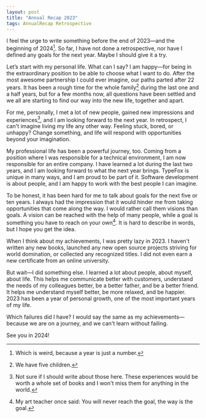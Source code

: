 ```yaml
---
layout: post
title: "Annual Recap 2023"
tags: AnnualRecap Retrospective
---
```


I feel the urge to write something before the end of 2023&mdash;and the beginning of 2024[^1]. So far, I have not done a retrospective, nor have I defined any goals for the next year. Maybe I should give it a try.

Let’s start with my personal life. What can I say? I am happy&mdash;for being in the extraordinary position to be able to choose what I want to do. After the most awesome partnership I could ever imagine, our paths parted after 22 years. It has been a rough time for the whole family[^2] during the last one and a half years, but for a few months now, all questions have been settled and we all are starting to find our way into the new life, together and apart.

For me, personally, I met a lot of new people, gained new impressions and experiences[^3], and I am looking forward to the next year. In retrospect, I can't imagine living my life any other way. Feeling stuck, bored, or unhappy? Change something, and life will respond with opportunities beyond your imagination.

My professional life has been a powerful journey, too. Coming from a position where I was responsible for a technical environment, I am now responsible for an entire company. I have learned a lot during the last two years, and I am looking forward to what the next year brings. TypeFox is unique in many ways, and I am proud to be part of it. Software development is about people, and I am happy to work with the best people I can imagine.

To be honest, it has been hard for me to talk about goals for the next five or ten years. I always had the impression that it would hinder me from taking opportunities that come along the way. I would rather call them visions than goals. A vision can be reached with the help of many people, while a goal is something you have to reach on your own[^4]. It is hard to describe in words, but I hope you get the idea.

When I think about my achievements, I was pretty lazy in 2023. I haven't written any new books, launched any new open source projects striving for world domination, or collected any recognized titles. I did not even earn a new certificate from an online university.

But wait&mdash;I did something else. I learned a lot about people, about myself, about life. This helps me communicate better with customers, understand the needs of my colleagues better, be a better father, and be a better friend. It helps me understand myself better, be more relaxed, and be happier. 2023 has been a year of personal growth, one of the most important years of my life.

Which failures did I have? I would say the same as my achievements&mdash;because we are on a journey, and we can't learn without failing.

See you in 2024!

[^1]: Which is weird, because a year is just a number.
[^2]: We have five children.
[^3]: Not sure if I should write about those here. These experiences would be worth a whole set of books and I won't miss them for anything in the world.
[^4]: My art teacher once said: You will never reach the goal, the way is the goal.
